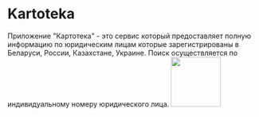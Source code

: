 # Kartoteka

Приложение "Картотека" - это сервис который предоставляет полную информацию по юридическим лицам которые зарегистрированы в Беларуси, России, Казахстане, Украине.
Поиск осуществляется по индивидуальному номеру юридического лица. 
<img src="https://https://disk.yandex.by/i/jQ_wVubgwiAYuA" width="100" height="100"/>
